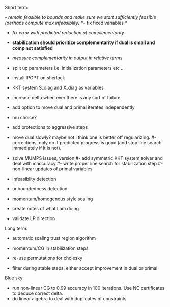 Short term:

*- remain feasible to bounds and make sure we start sufficiently feasible (perhaps compute max infeasiblity)*
*- fix fixed variables *


- *fix error with predicted reduction of complementarity*
- **stabilization should prioritize complementarity if dual is small and comp not satisfied**
- *measure complementarity in output in relative terms*

- split up parameters i.e. initialization parameters etc ...

- install IPOPT on sherlock

- KKT system S_diag and X_diag as variables

- increase delta when ever there is any sort of failure


- add option to move dual and primal iterates independently

- mu choice?

- add protections to aggressive steps
- move dual slowly? maybe not i think one is better off regularizing.
#- corrections, only do if predicted progress is good (and stop line search immediately if it is not).
- solve MUMPS issues, version
#- add symmetric KKT system solver and deal with inaccuracy
#- write proper line search for stabilization step
#- non-linear updates of primal variables
- infeasiblity detection
- unboundedness detection
- momentum/homogenous style scaling

- create notes of what I am doing
- validate LP direction

Long term:
- automatic scaling trust region algorithm

- momentum/CG in stabilization steps

- re-use permutations for cholesky
- filter during stable steps, either accept improvement in dual or primal

Blue sky
- run non-linear CG to 0.99 accuracy in 100 iterations. Use NC certificates to deduce correct delta.
- do linear algebra to deal with duplicates of constraints
